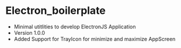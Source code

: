 # Electron_boilerplate

* Minimal utitlities to develop ElectronJS Application
* Version 1.0.0
* Added Support for TrayIcon for minimize and maximize AppScreen

